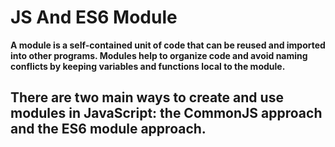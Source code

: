# JS And ES6 Module

**A module is a self-contained unit of code that can be reused and imported into other programs. Modules help to organize code and avoid naming conflicts by keeping variables and functions local to the module.**

## There are two main ways to create and use modules in JavaScript: the CommonJS approach and the ES6 module approach.
